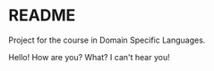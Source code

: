 # README
Project for the course in Domain Specific Languages.

Hello! How are you? What? I can't hear you!